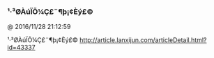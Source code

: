 ﻿

### ¹·³ØÀúÏÕ¼Ç£¨¶þ¡¢Èý£©
@ 2016/11/28 21:12:59

¹·³ØÀúÏÕ¼Ç£¨¶þ¡¢Èý£© http://article.lanxijun.com/articleDetail.html?id=43337
